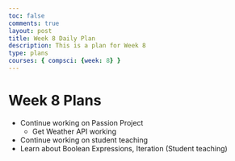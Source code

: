 ```yaml
---
toc: false
comments: true
layout: post
title: Week 8 Daily Plan
description: This is a plan for Week 8
type: plans
courses: { compsci: {week: 8} }
---
```


# Week 8 Plans

- Continue working on Passion Project
  - Get Weather API working
- Continue working on student teaching
- Learn about Boolean Expressions, Iteration (Student teaching)